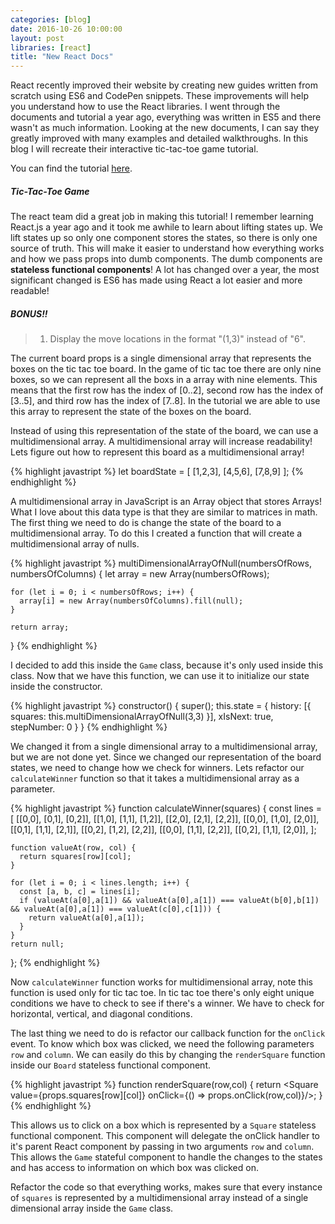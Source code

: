 ```yaml
---
categories: [blog]
date: 2016-10-26 10:00:00
layout: post
libraries: [react]
title: "New React Docs"
---
```


React recently improved their website by creating new guides written from scratch using ES6 and CodePen snippets. These improvements will help you understand how to use the React libraries. I went through the documents and tutorial a year ago, everything was written in ES5 and there wasn't as much information. Looking at the new documents, I can say they greatly improved with many examples and detailed walkthroughs. In this blog I will recreate their interactive tic-tac-toe game tutorial.

You can find the tutorial <a href="https://facebook.github.io/react/tutorial/tutorial.html" target="_blank">here</a>.

##### Tic-Tac-Toe Game

<div id="root"></div>

The react team did a great job in making this tutorial! I remember learning React.js a year ago and it took me awhile to learn about lifting states up. We lift states up so only one component stores the states, so there is only one source of truth. This will make it easier to understand how everything works and how we pass props into dumb components. The dumb components are __stateless functional components__! A lot has changed over a year, the most significant changed is ES6 has made using React a lot easier and more readable!

##### BONUS!!

> 1. Display the move locations in the format "(1,3)" instead of "6".

The current board props is a single dimensional array that represents the boxes on the tic tac toe board. In the game of tic tac toe there are only nine boxes, so we can represent all the boxs in a array with nine elements. This means that the first row has the index of [0..2], second row has the index of [3..5], and third row has the index of [7..8]. In the tutorial we are able to use this array to represent the state of the boxes on the board.

Instead of using this representation of the state of the board, we can use a multidimensional array. A multidimensional array will increase readability! Lets figure out how to represent this board as a multidimensional array!

{% highlight javastript %}
  let boardState = [
    [1,2,3],
    [4,5,6],
    [7,8,9]
  ];
{% endhighlight %}

A multidimensional array in JavaScript is an Array object that stores Arrays! What I love about this data type is that they are similar to matrices in math. The first thing we need to do is change the state of the board to a multidimensional array. To do this I created a function that will create a multidimensional array of nulls.

{% highlight javastript %}
  multiDimensionalArrayOfNull(numbersOfRows, numbersOfColumns) {
    let array = new Array(numbersOfRows);

    for (let i = 0; i < numbersOfRows; i++) {
      array[i] = new Array(numbersOfColumns).fill(null);
    }

    return array;
  }
{% endhighlight %}

I decided to add this inside the `Game` class, because it's only used inside this class. Now that we have this function, we can use it to initialize our state inside the constructor.

{% highlight javastript %}
  constructor() {
    super();
    this.state = {
      history: [{
        squares: this.multiDimensionalArrayOfNull(3,3)
      }],
      xIsNext: true,
      stepNumber: 0
    }
  }
{% endhighlight %}

We changed it from a single dimensional array to a multidimensional array, but we are not done yet. Since we changed our representation of the board states, we need to change how we check for winners. Lets refactor our `calculateWinner` function so that it takes a multidimensional array as a parameter.

{% highlight javastript %}
  function calculateWinner(squares) {
    const lines = [
      [[0,0], [0,1], [0,2]],
      [[1,0], [1,1], [1,2]],
      [[2,0], [2,1], [2,2]],
      [[0,0], [1,0], [2,0]],
      [[0,1], [1,1], [2,1]],
      [[0,2], [1,2], [2,2]],
      [[0,0], [1,1], [2,2]],
      [[0,2], [1,1], [2,0]],
    ];

    function valueAt(row, col) {
      return squares[row][col];
    }

    for (let i = 0; i < lines.length; i++) {
      const [a, b, c] = lines[i];
      if (valueAt(a[0],a[1]) && valueAt(a[0],a[1]) === valueAt(b[0],b[1]) && valueAt(a[0],a[1]) === valueAt(c[0],c[1])) {
        return valueAt(a[0],a[1]);
      }
    }
    return null;
  };
{% endhighlight %}

Now `calculateWinner` function works for multidimensional array, note this function is used only for tic tac toe. In tic tac toe there's only eight unique conditions we have to check to see if there's a winner. We have to check for horizontal, vertical, and diagonal conditions.

The last thing we need to do is refactor our callback function for the `onClick` event. To know which box was clicked, we need the following parameters `row` and `column`. We can easily do this by changing the `renderSquare` function inside our `Board` stateless functional component.

{% highlight javastript %}
  function renderSquare(row,col) {
    return <Square value={props.squares[row][col]} onClick={() => props.onClick(row,col)}/>;
  }
{% endhighlight %}

This allows us to click on a box which is represented by a `Square` stateless functional component. This component will delegate the onClick handler to it's parent React component by passing in two arguments `row` and `column`. This allows the `Game` stateful component to handle the changes to the states and has access to information on which box was clicked on.

Refactor the code so that everything works, makes sure that every instance of `squares` is represented by a multidimensional array instead of a single dimensional array inside the `Game` class.

<script type="text/babel">
  $( document ).ready(function() {
    function Square(props) {
      return (
        <button className="square" onClick={() => props.onClick()}>
          {props.value}
        </button>
      );
    }

    function Board(props) {
      function renderSquare(row,col) {
        return <Square value={props.squares[row][col]} onClick={() => props.onClick(row,col)}/>;
      }

      return (
        <div>
          <div className="board-row">
            {renderSquare(0,0)}
            {renderSquare(0,1)}
            {renderSquare(0,2)}
          </div>
          <div className="board-row">
            {renderSquare(1,0)}
            {renderSquare(1,1)}
            {renderSquare(1,2)}
          </div>
          <div className="board-row">
            {renderSquare(2,0)}
            {renderSquare(2,1)}
            {renderSquare(2,2)}
          </div>
        </div>
      );
    }

    class Game extends React.Component {
      constructor() {
        super();
        this.state = {
          history: [{
            squares: this.multiDimensionalArrayOfNull(3,3)
          }],
          xIsNext: true,
          stepNumber: 0
        }
      }

      handleClick(row,col) {
        var history = this.state.history.slice(0, this.state.stepNumber + 1);
        var current = history[history.length - 1];
        const squares = current.squares.slice();
        if (calculateWinner(squares) || squares[row][col]) {
          return;
        }
        squares[row][col] = this.state.xIsNext ? 'X' : 'O';
        this.setState({
          history: history.concat([{
            squares: squares
          }]),
          xIsNext: !this.state.xIsNext,
          stepNumber: history.length
        });
      }

      jumpTo(event,step) {
        event.preventDefault();
        this.setState({
          stepNumber: step,
          xIsNext: (step % 2) ? false : true
        });
      }

      multiDimensionalArrayOfNull(numbersOfRows, numbersOfColumns) {
        let array = new Array(numbersOfRows);

        for (let i = 0; i < numbersOfRows; i++) {
          array[i] = new Array(numbersOfColumns).fill(null);
        }

        return array;
      }

      render() {
        const history = this.state.history;
        const current = history[this.state.stepNumber];
        const winner = calculateWinner(current.squares);

        let status;
        if (winner) {
          status = 'Winner: ' + winner;
        } else {
          status = 'Next player: ' + (this.state.xIsNext ? 'X' : 'O');
        }

        const moves = history.map((step, move) => {
          const desc = move ? 'Move #' + move : 'Game start';
          return (
            <li key={move}>
              <a href="#" onClick={(event) => this.jumpTo(event,move)}>{desc}</a>
            </li>
          );
        });

        return (
          <div>
            <div className="game">
              <div className="game-board">
                <Board 
                  squares={current.squares}
                  onClick={(row,col) => this.handleClick(row,col)}
                />
              </div>
            </div>
            <div className="game-info">
              <p>{status}</p>
              <ol>{moves}</ol>
            </div>
          </div>
        );
      }
    }

    ReactDOM.render(
      <Game />,
      document.getElementById('root')
    );
    
    function calculateWinner(squares) {
      const lines = [
        [[0,0], [0,1], [0,2]],
        [[1,0], [1,1], [1,2]],
        [[2,0], [2,1], [2,2]],
        [[0,0], [1,0], [2,0]],
        [[0,1], [1,1], [2,1]],
        [[0,2], [1,2], [2,2]],
        [[0,0], [1,1], [2,2]],
        [[0,2], [1,1], [2,0]],
      ];

      function valueAt(row, col) {
        return squares[row][col];
      }

      for (let i = 0; i < lines.length; i++) {
        const [a, b, c] = lines[i];
        if (valueAt(a[0],a[1]) && valueAt(a[0],a[1]) === valueAt(b[0],b[1]) && valueAt(a[0],a[1]) === valueAt(c[0],c[1])) {
          return valueAt(a[0],a[1]);
        }
      }
      return null;
    };
  });
</script>